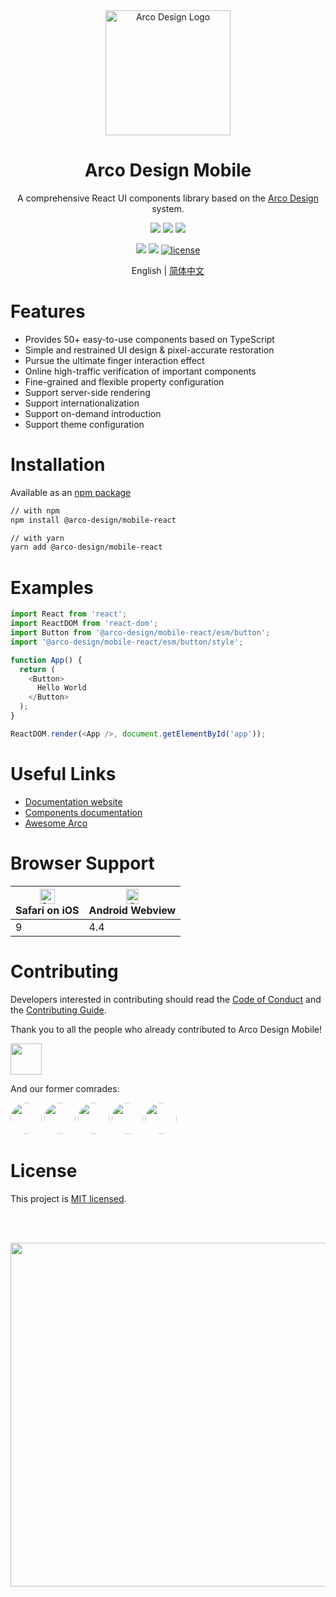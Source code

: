 <div align="center">
    <a href="https://arco.design/mobile/react" target="_blank">
        <img alt="Arco Design Logo" width="200" src="https://avatars.githubusercontent.com/u/64576149?s=200&v=4"/>
    </a>
</div>
<div align="center">
    <h1>Arco Design Mobile</h1>
</div>

<div align="center">

A comprehensive React UI components library based on the [Arco Design](https://arco.design/mobile/react) system.

![](https://img.shields.io/badge/-Less-%23CC6699?style=flat-square&logo=sass&logoColor=ffffff)
![](https://img.shields.io/badge/-Typescript-blue?logo=typescript&logoColor=white)
![](https://img.shields.io/badge/-React.js-blue?logo=react&logoColor=white)


![](https://img.shields.io/npm/v/@arco-design/mobile-react.svg?style=flat-square)
![](https://img.shields.io/npm/dm/@arco-design/mobile-react.svg?style=flat-square)
[![license](https://img.shields.io/badge/license-MIT-blue.svg)](https://github.com/arco-design/arco-design-mobile/blob/main/LICENSE)

</div>

<div align="center">

English | [简体中文](./README.zh-CN.md)

</div>

# Features

- Provides 50+ easy-to-use components based on TypeScript
- Simple and restrained UI design & pixel-accurate restoration
- Pursue the ultimate finger interaction effect
- Online high-traffic verification of important components
- Fine-grained and flexible property configuration
- Support server-side rendering
- Support internationalization
- Support on-demand introduction
- Support theme configuration


# Installation

Available as an [npm package](https://www.npmjs.com/package/@arco-design/mobile-react)

```bash
// with npm
npm install @arco-design/mobile-react

// with yarn
yarn add @arco-design/mobile-react
```

# Examples

```typescript
import React from 'react';
import ReactDOM from 'react-dom';
import Button from '@arco-design/mobile-react/esm/button';
import '@arco-design/mobile-react/esm/button/style';

function App() {
  return (
    <Button>
      Hello World
    </Button>
  );
}

ReactDOM.render(<App />, document.getElementById('app'));
```

# Useful Links

* [Documentation website](https://arco.design/mobile/react)
* [Components documentation](https://arco.design/mobile/react/arco-design/pc/)
* [Awesome Arco](https://github.com/arco-design/awesome-arco)

# Browser Support

| <img src="https://sf1-cdn-tos.toutiaostatic.com/obj/arco-mobile/_static_/browser-ios.png" alt="Safari" width="24px" height="24px" /><br/>Safari on iOS | <img src="https://sf1-cdn-tos.toutiaostatic.com/obj/arco-mobile/_static_/browser-android.png" alt="Opera" width="20px" height="24px" /><br/>Android Webview |
| --------- | --------- |
| 9 | 4.4 |

# Contributing

Developers interested in contributing should read the [Code of Conduct](./CODE_OF_CONDUCT.md) and the [Contributing Guide](./CONTRIBUTING.md).

Thank you to all the people who already contributed to Arco Design Mobile!

<a href="https://github.com/arco-design/arco-design-mobile/graphs/contributors"><img src="https://contrib.rocks/image?repo=arco-design/arco-design-mobile" style="height: 50px" /></a>

And our former comrades:

<a href="https://github.com/wuyadream"><img src="https://github.com/wuyadream.png" style="height: 50px; border-radius: 50%" /></a>
<a href="https://github.com/Ariussssss"><img src="https://github.com/Ariussssss.png" style="height: 50px; border-radius: 50%" /></a>
<a href="https://github.com/WindyZYY"><img src="https://github.com/WindyZYY.png" style="height: 50px; border-radius: 50%" /></a>
<a href="https://github.com/10000lance"><img src="https://github.com/10000lance.png" style="height: 50px; border-radius: 50%" /></a>
<a href="https://github.com/GitHubzhangshuai"><img src="https://github.com/GitHubzhangshuai.png" style="height: 50px; border-radius: 50%" /></a>

# License

This project is [MIT licensed](./LICENSE).

<br/><br/>

<div align="center">
    <a href="https://star-history.com/#arco-design/arco-design-mobile&Date"><img src="https://api.star-history.com/svg?repos=arco-design/arco-design-mobile&type=Date" style="max-width: 100%; width: 550px"/></a>
</div>

